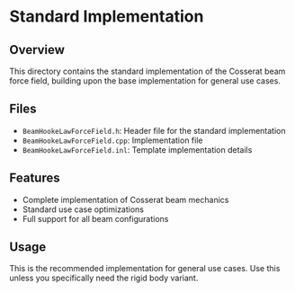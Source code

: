 # Standard Implementation

## Overview
This directory contains the standard implementation of the Cosserat beam force field, building upon the base implementation for general use cases.

## Files
- `BeamHookeLawForceField.h`: Header file for the standard implementation
- `BeamHookeLawForceField.cpp`: Implementation file
- `BeamHookeLawForceField.inl`: Template implementation details

## Features
- Complete implementation of Cosserat beam mechanics
- Standard use case optimizations
- Full support for all beam configurations

## Usage
This is the recommended implementation for general use cases. Use this unless you specifically need the rigid body variant.
